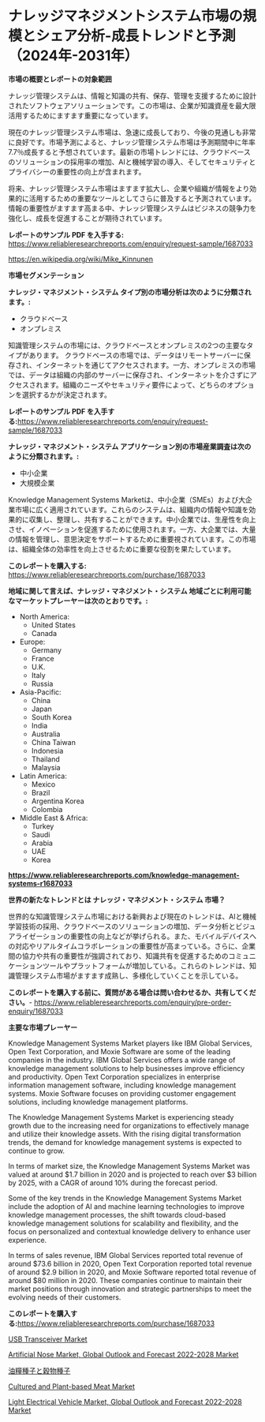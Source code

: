 <p><h1>ナレッジマネジメントシステム市場の規模とシェア分析-成長トレンドと予測（2024年-2031年）</h1></p><p><strong>市場の概要とレポートの対象範囲</strong></p>
<p><p>ナレッジ管理システムは、情報と知識の共有、保存、管理を支援するために設計されたソフトウェアソリューションです。この市場は、企業が知識資産を最大限活用するためにますます重要になっています。</p><p>現在のナレッジ管理システム市場は、急速に成長しており、今後の見通しも非常に良好です。市場予測によると、ナレッジ管理システム市場は予測期間中に年率7.7％成長すると予想されています。最新の市場トレンドには、クラウドベースのソリューションの採用率の増加、AIと機械学習の導入、そしてセキュリティとプライバシーの重要性の向上が含まれます。</p><p>将来、ナレッジ管理システム市場はますます拡大し、企業や組織が情報をより効果的に活用するための重要なツールとしてさらに普及すると予測されています。情報の重要性がますます高まる中、ナレッジ管理システムはビジネスの競争力を強化し、成長を促進することが期待されています。</p></p>
<p><strong>レポートのサンプル PDF を入手する:</strong> <a href="https://www.reliableresearchreports.com/enquiry/request-sample/1687033">https://www.reliableresearchreports.com/enquiry/request-sample/1687033</a></p>
<p><a href="https://en.wikipedia.org/wiki/Mike_Kinnunen">https://en.wikipedia.org/wiki/Mike_Kinnunen</a></p>
<p><strong>市場セグメンテーション</strong></p>
<p><strong>ナレッジ・マネジメント・システム タイプ別の市場分析は次のように分類されます。:</strong></p>
<p><ul><li>クラウドベース</li><li>オンプレミス</li></ul></p>
<p><p>知識管理システムの市場には、クラウドベースとオンプレミスの2つの主要なタイプがあります。 クラウドベースの市場では、データはリモートサーバーに保存され、インターネットを通じてアクセスされます。一方、オンプレミスの市場では、データは組織の内部のサーバーに保存され、インターネットを介さずにアクセスされます。組織のニーズやセキュリティ要件によって、どちらのオプションを選択するかが決定されます。</p></p>
<p><strong>レポートのサンプル PDF を入手する:</strong><a href="https://www.reliableresearchreports.com/enquiry/request-sample/1687033">https://www.reliableresearchreports.com/enquiry/request-sample/1687033</a></p>
<p><strong> ナレッジ・マネジメント・システム アプリケーション別の市場産業調査は次のように分類されます。:</strong></p>
<p><ul><li>中小企業</li><li>大規模企業</li></ul></p>
<p><p>Knowledge Management Systems Marketは、中小企業（SMEs）および大企業市場に広く適用されています。これらのシステムは、組織内の情報や知識を効果的に収集し、整理し、共有することができます。中小企業では、生産性を向上させ、イノベーションを促進するために使用されます。一方、大企業では、大量の情報を管理し、意思決定をサポートするために重要視されています。この市場は、組織全体の効率性を向上させるために重要な役割を果たしています。</p></p>
<p><strong>このレポートを購入する:</strong> <a href="https://www.reliableresearchreports.com/purchase/1687033">https://www.reliableresearchreports.com/purchase/1687033</a></p>
<p><strong>地域に関して言えば、ナレッジ・マネジメント・システム 地域ごとに利用可能なマーケットプレーヤーは次のとおりです。:</strong></p>
<p><ul>
    <li>
        North America:
        <ul>
            <li>United States</li>
            <li>Canada</li>
        </ul>
    </li>
    <li>
        Europe:
        <ul>
            <li>Germany</li>
            <li>France</li>
            <li>U.K.</li>
            <li>Italy</li>
            <li>Russia</li>
        </ul>
    </li>
    <li>
        Asia-Pacific:
        <ul>
            <li>China</li>
            <li>Japan</li>
            <li>South Korea</li>
            <li>India</li>
            <li>Australia</li>
            <li>China Taiwan</li>
            <li>Indonesia</li>
            <li>Thailand</li>
            <li>Malaysia</li>
        </ul>
    </li>
    <li>
        Latin America:
        <ul>
            <li>Mexico</li>
            <li>Brazil</li>
            <li>Argentina Korea</li>
            <li>Colombia</li>
        </ul>
    </li>
    <li>
        Middle East & Africa:
        <ul>
            <li>Turkey</li>
            <li>Saudi</li>
            <li>Arabia</li>
            <li>UAE</li>
            <li>Korea</li>
        </ul>
    </li>
    </ul></p>
<p><strong><a href="https://www.reliableresearchreports.com/knowledge-management-systems-r1687033">https://www.reliableresearchreports.com/knowledge-management-systems-r1687033</a></strong></p>
<p><strong>世界の新たなトレンドとは ナレッジ・マネジメント・システム 市場？</strong></p>
<p><p>世界的な知識管理システム市場における新興および現在のトレンドは、AIと機械学習技術の採用、クラウドベースのソリューションの増加、データ分析とビジュアライゼーションの重要性の向上などが挙げられる。また、モバイルデバイスへの対応やリアルタイムコラボレーションの重要性が高まっている。さらに、企業間の協力や共有の重要性が強調されており、知識共有を促進するためのコミュニケーションツールやプラットフォームが増加している。これらのトレンドは、知識管理システム市場がますます成熟し、多様化していくことを示している。</p></p>
<p><strong>このレポートを購入する前に、質問がある場合は問い合わせるか、共有してください。</strong>- <a href="https://www.reliableresearchreports.com/enquiry/pre-order-enquiry/1687033">https://www.reliableresearchreports.com/enquiry/pre-order-enquiry/1687033</a></p>
<p><strong>主要な市場プレーヤー</strong></p>
<p><p>Knowledge Management Systems Market players like IBM Global Services, Open Text Corporation, and Moxie Software are some of the leading companies in the industry. IBM Global Services offers a wide range of knowledge management solutions to help businesses improve efficiency and productivity. Open Text Corporation specializes in enterprise information management software, including knowledge management systems. Moxie Software focuses on providing customer engagement solutions, including knowledge management platforms.</p><p>The Knowledge Management Systems Market is experiencing steady growth due to the increasing need for organizations to effectively manage and utilize their knowledge assets. With the rising digital transformation trends, the demand for knowledge management systems is expected to continue to grow.</p><p>In terms of market size, the Knowledge Management Systems Market was valued at around $1.7 billion in 2020 and is projected to reach over $3 billion by 2025, with a CAGR of around 10% during the forecast period.</p><p>Some of the key trends in the Knowledge Management Systems Market include the adoption of AI and machine learning technologies to improve knowledge management processes, the shift towards cloud-based knowledge management solutions for scalability and flexibility, and the focus on personalized and contextual knowledge delivery to enhance user experience.</p><p>In terms of sales revenue, IBM Global Services reported total revenue of around $73.6 billion in 2020, Open Text Corporation reported total revenue of around $2.9 billion in 2020, and Moxie Software reported total revenue of around $80 million in 2020. These companies continue to maintain their market positions through innovation and strategic partnerships to meet the evolving needs of their customers.</p></p>
<p><strong>このレポートを購入する:</strong><a href="https://www.reliableresearchreports.com/purchase/1687033">https://www.reliableresearchreports.com/purchase/1687033</a></p>
<p><p><a href="https://issuu.com/reportprime-2/docs/usb-transceiver-market-size-2030.pptx">USB Transceiver Market</a></p><p><a href="https://www.linkedin.com/pulse/global-artificial-nose-market-outlook-forecast-2022-2028-vkcne">Artificial Nose Market, Global Outlook and Forecast 2022-2028 Market</a></p><p><a href="https://medium.com/@verniebarton2023/%E6%B2%B9%E7%B3%A7%E3%81%A8%E7%A9%80%E7%89%A9%E7%A8%AE%E5%AD%90%E7%94%A3%E6%A5%AD%E3%81%AE%E5%88%86%E6%9E%90%E3%83%AC%E3%83%9D%E3%83%BC%E3%83%88-%E5%B8%82%E5%A0%B4%E8%A6%8F%E6%A8%A1%E3%81%AF-2024%E5%B9%B4%E3%81%8B%E3%82%892031%E5%B9%B4%E3%81%BE%E3%81%A7%E3%81%AE%E6%9C%9F%E9%96%93%E3%81%AB9-6-%E3%81%AEcagr%E3%81%A7%E6%88%90%E9%95%B7%E3%81%97%E3%81%A6%E3%81%84%E3%81%BE%E3%81%99-%E3%82%A2%E3%83%97%E3%83%AA%E3%82%B1%E3%83%BC%E3%82%B7%E3%83%A7%E3%83%B3-%E3%82%BF%E3%82%A4%E3%83%97-%E5%9C%B0%E5%9F%9F%E3%81%94%E3%81%A8%E3%81%AE%E4%BA%88%E6%B8%AC-2877a8ef0009">油糧種子と穀物種子</a></p><p><a href="https://github.com/jahid123ahm/Market-Research-Report-List-1/blob/main/cultured-and-plant-based-meat-market.md">Cultured and Plant-based Meat Market</a></p><p><a href="https://www.linkedin.com/pulse/insights-light-electrical-vehicle-market-global-outlook-forecast-exdje">Light Electrical Vehicle Market, Global Outlook and Forecast 2022-2028 Market</a></p></p>